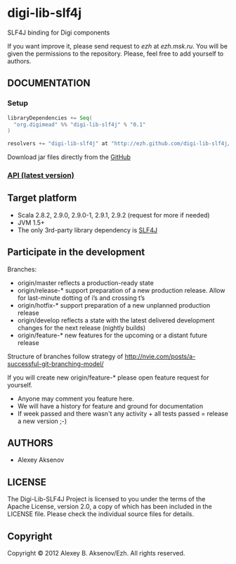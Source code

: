 digi-lib-slf4j
==============

SLF4J binding for Digi components

If you want improve it, please send request to _ezh_ at _ezh.msk.ru_. You will be given the permissions to the repository. Please, feel free to add yourself to authors.

DOCUMENTATION
-------------

### Setup

```scala
libraryDependencies += Seq(
  "org.digimead" %% "digi-lib-slf4j" % "0.1"
)

resolvers += "digi-lib-slf4j" at "http://ezh.github.com/digi-lib-slf4j/releases"
```

Download jar files directly from the [GitHub](https://github.com/ezh/digi-lib-slf4j/tree/master/publish/releases/org/digimead)

### [API (latest version)](http://ezh.github.com/digi-lib-slf4j/api/)

## Target platform

* Scala 2.8.2, 2.9.0, 2.9.0-1, 2.9.1, 2.9.2 (request for more if needed)
* JVM 1.5+
* The only 3rd-party library dependency is [SLF4J](http://www.slf4j.org/)

## Participate in the development ##

Branches:

* origin/master reflects a production-ready state
* origin/release-* support preparation of a new production release. Allow for last-minute dotting of i’s and crossing t’s
* origin/hotfix-* support preparation of a new unplanned production release
* origin/develop reflects a state with the latest delivered development changes for the next release (nightly builds)
* origin/feature-* new features for the upcoming or a distant future release

Structure of branches follow strategy of http://nvie.com/posts/a-successful-git-branching-model/

If you will create new origin/feature-* please open feature request for yourself.

* Anyone may comment you feature here.
* We will have a history for feature and ground for documentation
* If week passed and there wasn't any activity + all tests passed = release a new version ;-)

AUTHORS
-------

* Alexey Aksenov

LICENSE
-------

The Digi-Lib-SLF4J Project is licensed to you under the terms of
the Apache License, version 2.0, a copy of which has been
included in the LICENSE file.
Please check the individual source files for details.

Copyright
---------

Copyright © 2012 Alexey B. Aksenov/Ezh. All rights reserved.
